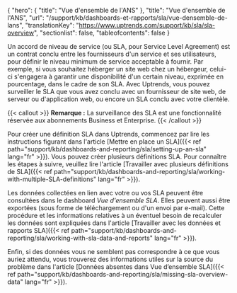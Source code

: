 {
  "hero": {
  "title": "Vue d'ensemble de l'ANS"
  },
  "title": "Vue d'ensemble de l'ANS",
  "url": "/support/kb/dashboards-et-rapports/sla/vue-densemble-de-lans",
  "translationKey": "https://www.uptrends.com/support/kb/sla/sla-overview",
  "sectionlist": false,
  "tableofcontents": false
}

Un accord de niveau de service (ou SLA, pour Service Level Agreement) est un contrat conclu entre les fournisseurs d'un service et ses utilisateurs, pour définir le niveau minimum de service acceptable à fournir. Par exemple, si vous souhaitez héberger un site web chez un hébergeur, celui-ci s'engagera à garantir une disponibilité d'un certain niveau, exprimée en pourcentage, dans le cadre de son SLA. Avec Uptrends, vous pouvez surveiller le SLA que vous avez conclu avec un fournisseur de site web, de serveur ou d'application web, ou encore un SLA conclu avec votre clientèle.

{{< callout >}}
**Remarque :** La surveillance des SLA est une fonctionnalité réservée aux abonnements Business et Enterprise.
{{< /callout >}}

Pour créer une définition SLA dans Uptrends, commencez par lire les instructions figurant dans l'article [Mettre en place un SLA]({{< ref path="support/kb/dashboards-and-reporting/sla/setting-up-an-sla" lang="fr" >}}). Vous pouvez créer plusieurs définitions SLA. Pour connaître les étapes à suivre, veuillez lire l'article [Travailler avec plusieurs définitions de SLA]({{< ref path="support/kb/dashboards-and-reporting/sla/working-with-multiple-SLA-definitions" lang="fr" >}}).

Les données collectées en lien avec votre ou vos SLA peuvent être consultées dans le dashboard *Vue d'ensemble SLA*. Elles peuvent aussi être exportées (sous forme de téléchargement ou d'un envoi par e-mail). Cette procédure et les informations relatives à un éventuel besoin de recalculer les données sont expliquées dans l'article [Travailler avec les données et rapports SLA]({{< ref path="support/kb/dashboards-and-reporting/sla/working-with-sla-data-and-reports" lang="fr" >}}).

Enfin, si des données vous ne semblent pas correspondre à ce que vous auriez attendu, vous trouverez des informations utiles sur la source du problème dans l'article [Données absentes dans Vue d’ensemble SLA]({{< ref path="support/kb/dashboards-and-reporting/sla/missing-sla-overview-data" lang="fr" >}}).
